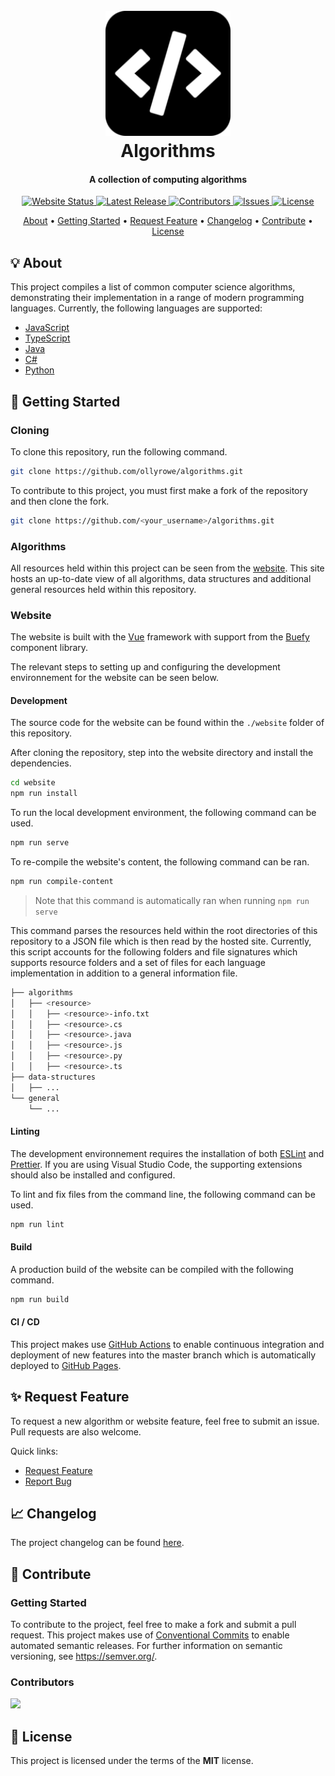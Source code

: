 <h1 align="center">
  <br>
  <a href="https://ollyrowe.github.io/algorithms/"><img src="https://raw.githubusercontent.com/ollyrowe/algorithms/master/website/public/android-chrome-192x192.png" alt="Algorithms" width="200"></a>
  <br>
  Algorithms
  <br>
</h1>

<h4 align="center">A collection of computing algorithms</h4>

<p align="center">
  <a href="https://ollyrowe.github.io/algorithms/">
    <img
      src="https://img.shields.io/website?down_color=%23F50057&down_message=offline&up_color=%2300BFA6&up_message=online&url=https%3A%2F%2Follyrowe.github.io%2Falgorithms%2F"
      alt="Website Status"
    />
  </a>
  <a href="https://github.com/ollyrowe/algorithms/releases">
    <img
      src="https://img.shields.io/github/v/release/ollyrowe/algorithms?color=%2300B0FF"
      alt="Latest Release"
    />
  </a>
    <a href="https://github.com/ollyrowe/algorithms/graphs/contributors">
    <img
      src="https://img.shields.io/github/contributors/ollyrowe/algorithms?color=%2300BFA6"
      alt="Contributors"
    />
  </a>
  <a href="https://github.com/ollyrowe/algorithms/issues">
    <img
      src="https://img.shields.io/github/issues/ollyrowe/algorithms?color=%23F9D726"
      alt="Issues"/>
  </a>
  <a href="https://img.shields.io/github/license/ollyrowe/algorithms.svg">
    <img
      src="https://img.shields.io/github/license/ollyrowe/algorithms.svg"
      alt="License"/>
  </a>
</p>

<p align="center">
  <a href="#-about">About</a> •
  <a href="#-getting-started">Getting Started</a> •
  <a href="#-request-feature">Request Feature</a> •
  <a href="#-changelog">Changelog</a> •
  <a href="#-contribute">Contribute</a> •
  <a href="#-license">License</a>
</p>

## 💡 About

This project compiles a list of common computer science algorithms, demonstrating their implementation in a range of modern programming languages. Currently, the following languages are supported:

- [JavaScript](https://developer.mozilla.org/en-US/docs/Web/JavaScript)
- [TypeScript](https://www.typescriptlang.org/)
- [Java](https://www.java.com/en/)
- [C#](https://docs.microsoft.com/en-us/dotnet/csharp/)
- [Python](https://www.python.org/)

## 🚀 Getting Started

### Cloning

To clone this repository, run the following command.

```bash
git clone https://github.com/ollyrowe/algorithms.git
```

To contribute to this project, you must first make a fork of the repository and then clone the fork.

```bash
git clone https://github.com/<your_username>/algorithms.git
```

### Algorithms

All resources held within this project can be seen from the [website](https://ollyrowe.github.io/algorithms/). This site hosts an up-to-date view of all algorithms, data structures and additional general resources held within this repository.

### Website

The website is built with the [Vue](https://vuejs.org/) framework with support from the [Buefy](https://buefy.org/) component library.

The relevant steps to setting up and configuring the development environnement for the website can be seen below.

#### Development

The source code for the website can be found within the `./website` folder of this repository.

After cloning the repository, step into the website directory and install the dependencies.

```bash
cd website
npm run install
```

To run the local development environment, the following command can be used.

```bash
npm run serve
```

To re-compile the website's content, the following command can be ran.

```bash
npm run compile-content
```

> Note that this command is automatically ran when running `npm run serve`

This command parses the resources held within the root directories of this repository to a JSON file which is then read by the hosted site. Currently, this script accounts for the following folders and file signatures which supports resource folders and a set of files for each language implementation in addition to a general information file.

```bash
├── algorithms
│   ├── <resource>
│   │   ├── <resource>-info.txt
│   │   ├── <resource>.cs
│   │   ├── <resource>.java
│   │   ├── <resource>.js
│   │   ├── <resource>.py
│   │   ├── <resource>.ts
├── data-structures
│   ├── ...
└── general
    └── ...
```

#### Linting

The development environnement requires the installation of both [ESLint](https://eslint.org/) and [Prettier](https://prettier.io/). If you are using Visual Studio Code, the supporting extensions should also be installed and configured.

To lint and fix files from the command line, the following command can be used.

```bash
npm run lint
```

#### Build

A production build of the website can be compiled with the following command.

```bash
npm run build
```

#### CI / CD

This project makes use [GitHub Actions](https://github.com/features/actions) to enable continuous integration and deployment of new features into the master branch which is automatically deployed to [GitHub Pages](https://pages.github.com/).

## ✨ Request Feature

To request a new algorithm or website feature, feel free to submit an issue. Pull requests are also welcome.

Quick links:

- [Request Feature](https://github.com/ollyrowe/algorithms/issues/new?labels=enhancement)
- [Report Bug](https://github.com/ollyrowe/algorithms/issues/new?labels=bug)

## 📈 Changelog

The project changelog can be found [here](https://github.com/ollyrowe/algorithms/blob/readme/CHANGELOG.md).

## 💬 Contribute

### Getting Started

To contribute to the project, feel free to make a fork and submit a pull request. This project makes use of [Conventional Commits](https://www.conventionalcommits.org/en/v1.0.0/) to enable automated semantic releases. For further information on semantic versioning, see https://semver.org/.

### Contributors

<a href = "https://github.com/ollyrowe/algorithms/graphs/contributors">
  <img src = "https://contrib.rocks/image?repo=ollyrowe/algorithms"/>
</a>

## 🧾 License

This project is licensed under the terms of the **MIT** license.
